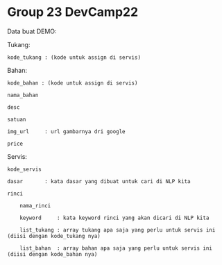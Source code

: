 # Group 23 DevCamp22

Data buat DEMO:

Tukang:

	kode_tukang : (kode untuk assign di servis)

Bahan:

	kode_bahan : (kode untuk assign di servis)
	
	nama_bahan
	
	desc
	
	satuan
	
	img_url		: url gambarnya dri google
	
	price

Servis:
	
	kode_servis
	
	dasar		: kata dasar yang dibuat untuk cari di NLP kita
	
	rinci
	
		nama_rinci
		
		keyword		: kata keyword rinci yang akan dicari di NLP kita
		
		list_tukang	: array tukang apa saja yang perlu untuk servis ini (diisi dengan kode_tukang nya)
		
		list_bahan	: array bahan apa saja yang perlu untuk servis ini (diisi dengan kode_bahan nya)
